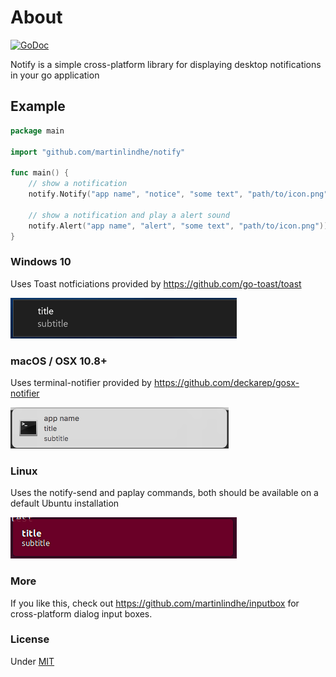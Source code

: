 # About

[![GoDoc](https://godoc.org/github.com/martinlindhe/notify?status.svg)](https://godoc.org/github.com/martinlindhe/notify)

Notify is a simple cross-platform library for displaying desktop notifications in your go application


## Example

```go
package main

import "github.com/martinlindhe/notify"

func main() {
	// show a notification
	notify.Notify("app name", "notice", "some text", "path/to/icon.png"))

	// show a notification and play a alert sound
	notify.Alert("app name", "alert", "some text", "path/to/icon.png"))
}
```


### Windows 10

Uses Toast notficiations provided by https://github.com/go-toast/toast

![Windows](windows.png)


### macOS / OSX 10.8+

Uses terminal-notifier provided by https://github.com/deckarep/gosx-notifier

![macOS](macos.png)


### Linux

Uses the notify-send and paplay commands,
both should be available on a default Ubuntu installation

![Linux](linux.png)


### More

If you like this, check out https://github.com/martinlindhe/inputbox for cross-platform dialog input boxes.


### License

Under [MIT](LICENSE)
